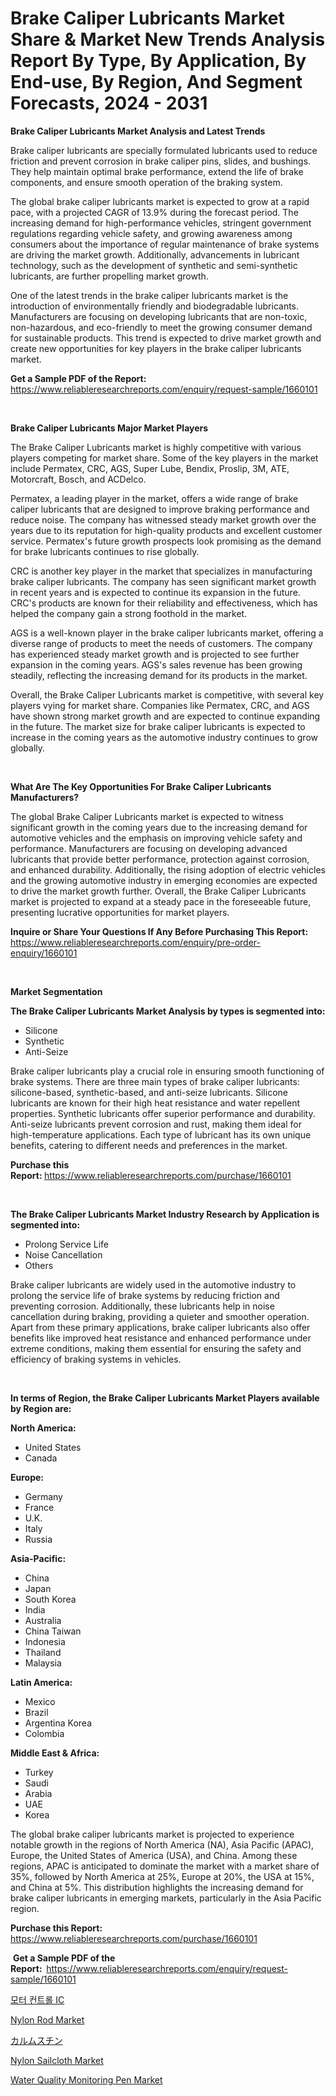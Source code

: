 <p><h1>Brake Caliper Lubricants Market Share & Market New Trends Analysis Report By Type, By Application, By End-use, By Region, And Segment Forecasts, 2024 - 2031</h1></p><p><strong>Brake Caliper Lubricants Market Analysis and Latest Trends</strong></p>
<p><p>Brake caliper lubricants are specially formulated lubricants used to reduce friction and prevent corrosion in brake caliper pins, slides, and bushings. They help maintain optimal brake performance, extend the life of brake components, and ensure smooth operation of the braking system.</p><p>The global brake caliper lubricants market is expected to grow at a rapid pace, with a projected CAGR of 13.9% during the forecast period. The increasing demand for high-performance vehicles, stringent government regulations regarding vehicle safety, and growing awareness among consumers about the importance of regular maintenance of brake systems are driving the market growth. Additionally, advancements in lubricant technology, such as the development of synthetic and semi-synthetic lubricants, are further propelling market growth.</p><p>One of the latest trends in the brake caliper lubricants market is the introduction of environmentally friendly and biodegradable lubricants. Manufacturers are focusing on developing lubricants that are non-toxic, non-hazardous, and eco-friendly to meet the growing consumer demand for sustainable products. This trend is expected to drive market growth and create new opportunities for key players in the brake caliper lubricants market.</p></p>
<p><strong>Get a Sample PDF of the Report:&nbsp;</strong> <a href="https://www.reliableresearchreports.com/enquiry/request-sample/1660101">https://www.reliableresearchreports.com/enquiry/request-sample/1660101</a></p>
<p>&nbsp;</p>
<p><strong>Brake Caliper Lubricants Major Market Players</strong></p>
<p><p>The Brake Caliper Lubricants market is highly competitive with various players competing for market share. Some of the key players in the market include Permatex, CRC, AGS, Super Lube, Bendix, Proslip, 3M, ATE, Motorcraft, Bosch, and ACDelco.</p><p>Permatex, a leading player in the market, offers a wide range of brake caliper lubricants that are designed to improve braking performance and reduce noise. The company has witnessed steady market growth over the years due to its reputation for high-quality products and excellent customer service. Permatex's future growth prospects look promising as the demand for brake lubricants continues to rise globally.</p><p>CRC is another key player in the market that specializes in manufacturing brake caliper lubricants. The company has seen significant market growth in recent years and is expected to continue its expansion in the future. CRC's products are known for their reliability and effectiveness, which has helped the company gain a strong foothold in the market.</p><p>AGS is a well-known player in the brake caliper lubricants market, offering a diverse range of products to meet the needs of customers. The company has experienced steady market growth and is projected to see further expansion in the coming years. AGS's sales revenue has been growing steadily, reflecting the increasing demand for its products in the market.</p><p>Overall, the Brake Caliper Lubricants market is competitive, with several key players vying for market share. Companies like Permatex, CRC, and AGS have shown strong market growth and are expected to continue expanding in the future. The market size for brake caliper lubricants is expected to increase in the coming years as the automotive industry continues to grow globally.</p></p>
<p>&nbsp;</p>
<p><strong>What Are The Key Opportunities For Brake Caliper Lubricants Manufacturers?</strong></p>
<p><p>The global Brake Caliper Lubricants market is expected to witness significant growth in the coming years due to the increasing demand for automotive vehicles and the emphasis on improving vehicle safety and performance. Manufacturers are focusing on developing advanced lubricants that provide better performance, protection against corrosion, and enhanced durability. Additionally, the rising adoption of electric vehicles and the growing automotive industry in emerging economies are expected to drive the market growth further. Overall, the Brake Caliper Lubricants market is projected to expand at a steady pace in the foreseeable future, presenting lucrative opportunities for market players.</p></p>
<p><strong>Inquire or Share Your Questions If Any Before Purchasing This Report:</strong> <a href="https://www.reliableresearchreports.com/enquiry/pre-order-enquiry/1660101">https://www.reliableresearchreports.com/enquiry/pre-order-enquiry/1660101</a></p>
<p>&nbsp;</p>
<p><strong>Market Segmentation</strong></p>
<p><strong>The Brake Caliper Lubricants Market Analysis by types is segmented into:</strong></p>
<p><ul><li>Silicone</li><li>Synthetic</li><li>Anti-Seize</li></ul></p>
<p><p>Brake caliper lubricants play a crucial role in ensuring smooth functioning of brake systems. There are three main types of brake caliper lubricants: silicone-based, synthetic-based, and anti-seize lubricants. Silicone lubricants are known for their high heat resistance and water repellent properties. Synthetic lubricants offer superior performance and durability. Anti-seize lubricants prevent corrosion and rust, making them ideal for high-temperature applications. Each type of lubricant has its own unique benefits, catering to different needs and preferences in the market.</p></p>
<p><strong>Purchase this Report:&nbsp;</strong><a href="https://www.reliableresearchreports.com/purchase/1660101">https://www.reliableresearchreports.com/purchase/1660101</a></p>
<p>&nbsp;</p>
<p><strong>The Brake Caliper Lubricants Market Industry Research by Application is segmented into:</strong></p>
<p><ul><li>Prolong Service Life</li><li>Noise Cancellation</li><li>Others</li></ul></p>
<p><p>Brake caliper lubricants are widely used in the automotive industry to prolong the service life of brake systems by reducing friction and preventing corrosion. Additionally, these lubricants help in noise cancellation during braking, providing a quieter and smoother operation. Apart from these primary applications, brake caliper lubricants also offer benefits like improved heat resistance and enhanced performance under extreme conditions, making them essential for ensuring the safety and efficiency of braking systems in vehicles.</p></p>
<p>&nbsp;</p>
<p><strong>In terms of Region, the Brake Caliper Lubricants Market Players available by Region are:</strong></p>
<p>
    <p> <strong> North America: </strong>
        <ul>
            <li>United States</li>
            <li>Canada</li>
        </ul>
        </p> 
    <p> <strong> Europe: </strong>
        <ul>
            <li>Germany</li>
            <li>France</li>
            <li>U.K.</li>
            <li>Italy</li>
            <li>Russia</li>
        </ul>
        </p> 
    <p> <strong> Asia-Pacific: </strong>
        <ul>
            <li>China</li>
            <li>Japan</li>
            <li>South Korea</li>
            <li>India</li>
            <li>Australia</li>
            <li>China Taiwan</li>
            <li>Indonesia</li>
            <li>Thailand</li>
            <li>Malaysia</li>
        </ul>
        </p> 
    <p> <strong> Latin America: </strong>
        <ul>
            <li>Mexico</li>
            <li>Brazil</li>
            <li>Argentina Korea</li>
            <li>Colombia</li>
        </ul>
        </p> 
    <p> <strong> Middle East & Africa: </strong>
        <ul>
            <li>Turkey</li>
            <li>Saudi</li>
            <li>Arabia</li>
            <li>UAE</li>
            <li>Korea</li>
        </ul>
    </p>
    </p>
<p><p>The global brake caliper lubricants market is projected to experience notable growth in the regions of North America (NA), Asia Pacific (APAC), Europe, the United States of America (USA), and China. Among these regions, APAC is anticipated to dominate the market with a market share of 35%, followed by North America at 25%, Europe at 20%, the USA at 15%, and China at 5%. This distribution highlights the increasing demand for brake caliper lubricants in emerging markets, particularly in the Asia Pacific region.</p></p>
<p><strong>Purchase this Report: </strong><a href="https://www.reliableresearchreports.com/purchase/1660101">https://www.reliableresearchreports.com/purchase/1660101</a></p>
<p>&nbsp;<strong>Get a Sample PDF of the Report:&nbsp;&nbsp;</strong><a href="https://www.reliableresearchreports.com/enquiry/request-sample/1660101">https://www.reliableresearchreports.com/enquiry/request-sample/1660101</a></p>
<p><strong></strong></p>
<p><p><a href="https://medium.com/@bentleemidoriestelle7o/%EB%AA%A8%ED%84%B0-%EC%A0%9C%EC%96%B4-ic-%EC%8B%9C%EC%9E%A5-%EA%B7%9C%EB%AA%A8-%EC%8B%9C%EC%9E%A5-%EC%A0%84%EB%A7%9D-%EB%B0%8F-%EC%8B%9C%EC%9E%A5-%EC%98%88%EC%B8%A1-2024%EB%85%84%EB%B6%80%ED%84%B0-2031%EB%85%84%EA%B9%8C%EC%A7%80-b299a54be216">모터 컨트롤 IC</a></p><p><a href="https://view.publitas.com/reportprime-1/nylon-rod-market-growth-market-trends-covid-19-impact-and-forecasts-for-period-from-2024-2031/">Nylon Rod Market</a></p><p><a href="https://medium.com/@ozar19732009/%E3%82%AB%E3%83%AB%E3%83%A0%E3%82%B9%E3%83%81%E3%83%B3%E5%B8%82%E5%A0%B4-%E5%B8%82%E5%A0%B4cagr-%E5%B8%82%E5%A0%B4%E3%81%AE%E3%83%88%E3%83%AC%E3%83%B3%E3%83%89-%E6%88%90%E9%95%B7%E6%88%A6%E7%95%A5%E3%81%AB%E9%96%A2%E3%81%99%E3%82%8B%E6%83%85%E5%A0%B1-dc52068b3fce">カルムスチン</a></p><p><a href="https://copper-carbon-84f.notion.site/Nylon-Sailcloth-Market-Research-Report-Provides-thorough-Industry-Overview-which-offers-an-In-Depth-2c4dcf31a63f41c8b361908245d3eef0">Nylon Sailcloth Market</a></p><p><a href="https://github.com/bmorecock/Market-Research-Report-List-2/blob/main/water-quality-monitoring-pen-market.md">Water Quality Monitoring Pen Market</a></p></p>
